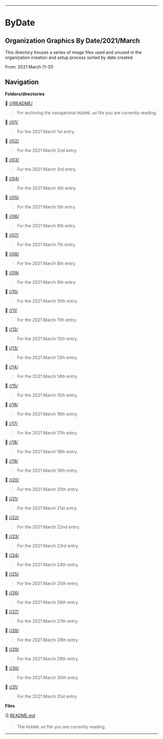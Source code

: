 
***

# ByDate

## Organization Graphics By Date/2021/March

This directory houses a series of image files used and unused in the organization creation and setup process sorted by date created.

From: 2021 March (1-31)

## Navigation

**Folders/directories**

📁 [//!README/](/OrganizationGraphics/!README/)

> For archiving the navigational `README.md` file you are currently reading.

📁 [//01/](/OrganizationGraphics/ByDate/2021/March/01/)

> For the 2021 March 1st entry.

📁 [//02/](/OrganizationGraphics/ByDate/2021/March/02/)

> For the 2021 March 2nd entry.

📁 [//03/](/OrganizationGraphics/ByDate/2021/March/03/)

> For the 2021 March 3rd entry.

📁 [//04/](/OrganizationGraphics/ByDate/2021/March/04/)

> For the 2021 March 4th entry.

📁 [//05/](/OrganizationGraphics/ByDate/2021/March/05/)

> For the 2021 March 5th entry.

📁 [//06/](/OrganizationGraphics/ByDate/2021/March/06/)

> For the 2021 March 6th entry.

📁 [//07/](/OrganizationGraphics/ByDate/2021/March/07/)

> For the 2021 March 7th entry.

📁 [//08/](/OrganizationGraphics/ByDate/2021/March/08/)

> For the 2021 March 8th entry.

📁 [//09/](/OrganizationGraphics/ByDate/2021/March/09/)

> For the 2021 March 9th entry.

📁 [//10/](/OrganizationGraphics/ByDate/2021/March/10/)

> For the 2021 March 10th entry.

📁 [//11/](/OrganizationGraphics/ByDate/2021/March/11/)

> For the 2021 March 11th entry.

📁 [//12/](/OrganizationGraphics/ByDate/2021/March/12/)

> For the 2021 March 12th entry.

📁 [//13/](/OrganizationGraphics/ByDate/2021/March/13/)

> For the 2021 March 13th entry.

📁 [//14/](/OrganizationGraphics/ByDate/2021/March/14/)

> For the 2021 March 14th entry.

📁 [//15/](/OrganizationGraphics/ByDate/2021/March/15/)

> For the 2021 March 15th entry.

📁 [//16/](/OrganizationGraphics/ByDate/2021/March/16/)

> For the 2021 March 16th entry.

📁 [//17/](/OrganizationGraphics/ByDate/2021/March/17/)

> For the 2021 March 17th entry.

📁 [//18/](/OrganizationGraphics/ByDate/2021/March/18/)

> For the 2021 March 18th entry.

📁 [//19/](/OrganizationGraphics/ByDate/2021/March/19/)

> For the 2021 March 19th entry.

📁 [//20/](/OrganizationGraphics/ByDate/2021/March/20/)

> For the 2021 March 20th entry.

📁 [//21/](/OrganizationGraphics/ByDate/2021/March/21/)

> For the 2021 March 21st entry.

📁 [//22/](/OrganizationGraphics/ByDate/2021/March/22/)

> For the 2021 March 22nd entry.

📁 [//23/](/OrganizationGraphics/ByDate/2021/March/23/)

> For the 2021 March 23rd entry.

📁 [//24/](/OrganizationGraphics/ByDate/2021/March/24/)

> For the 2021 March 24th entry.

📁 [//25/](/OrganizationGraphics/ByDate/2021/March/25/)

> For the 2021 March 25th entry.

📁 [//26/](/OrganizationGraphics/ByDate/2021/March/26/)

> For the 2021 March 26th entry.

📁 [//27/](/OrganizationGraphics/ByDate/2021/March/27/)

> For the 2021 March 27th entry.

📁 [//28/](/OrganizationGraphics/ByDate/2021/March/28/)

> For the 2021 March 28th entry.

📁 [//29/](/OrganizationGraphics/ByDate/2021/March/29/)

> For the 2021 March 29th entry.

📁 [//30/](/OrganizationGraphics/ByDate/2021/March/30/)

> For the 2021 March 30th entry.

📁 [//31/](/OrganizationGraphics/ByDate/2021/March/31/)

> For the 2021 March 31st entry.

**Files**

🗒️ [README.md](/OrganizationGraphics/ByDate/2021/March/README.md)

> The `README.md` file you are currently reading.

***

